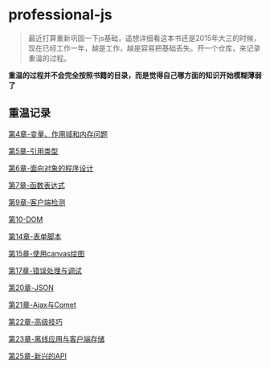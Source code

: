 # professional-js

> 最近打算重新巩固一下js基础，遥想详细看这本书还是2015年大三的时候，现在已经工作一年，越是工作，越是容易把基础丢失。开一个仓库，来记录重温的过程。

**重温的过程并不会完全按照书籍的目录，而是觉得自己哪方面的知识开始模糊薄弱了**

## 重温记录

[第4章-变量、作用域和内存问题](https://github.com/qianlongo/professional-js/blob/master/%E7%AC%AC4%E7%AB%A0-%E5%8F%98%E9%87%8F%E3%80%81%E4%BD%9C%E7%94%A8%E5%9F%9F%E5%92%8C%E5%86%85%E5%AD%98%E9%97%AE%E9%A2%98.md)

[第5章-引用类型](https://github.com/qianlongo/professional-js/blob/master/%E7%AC%AC5%E7%AB%A0-%E5%BC%95%E7%94%A8%E7%B1%BB%E5%9E%8B.md)

[第6章-面向对象的程序设计](https://github.com/qianlongo/professional-js/blob/master/%E7%AC%AC6%E7%AB%A0-%E9%9D%A2%E5%90%91%E5%AF%B9%E8%B1%A1%E7%9A%84%E7%A8%8B%E5%BA%8F%E8%AE%BE%E8%AE%A1.md)

[第7章-函数表达式](https://github.com/qianlongo/professional-js/blob/master/%E7%AC%AC7%E7%AB%A0-%E5%87%BD%E6%95%B0%E8%A1%A8%E8%BE%BE%E5%BC%8F.md)

[第9章-客户端检测](https://github.com/qianlongo/professional-js/blob/master/%E7%AC%AC9%E7%AB%A0-%E5%AE%A2%E6%88%B7%E7%AB%AF%E6%A3%80%E6%B5%8B.md)

[第10-DOM](https://github.com/qianlongo/professional-js/blob/master/%E7%AC%AC10-DOM.md)

[第14章-表单脚本](https://github.com/qianlongo/professional-js/blob/master/%E7%AC%AC14%E7%AB%A0-%E8%A1%A8%E5%8D%95%E8%84%9A%E6%9C%AC.md)

[第15章-使用canvas绘图](https://github.com/qianlongo/professional-js/blob/master/%E7%AC%AC15%E7%AB%A0-%E4%BD%BF%E7%94%A8canvas%E7%BB%98%E5%9B%BE.md)

[第17章-错误处理与调试](https://github.com/qianlongo/professional-js/blob/master/%E7%AC%AC17%E7%AB%A0-%E9%94%99%E8%AF%AF%E5%A4%84%E7%90%86%E4%B8%8E%E8%B0%83%E8%AF%95.md)

[第20章-JSON](https://github.com/qianlongo/professional-js/blob/master/%E7%AC%AC20%E7%AB%A0-Json.md)

[第21章-Ajax与Comet](https://github.com/qianlongo/professional-js/blob/master/%E7%AC%AC21%E7%AB%A0-Ajax%E4%B8%8EComet.md)

[第22章-高级技巧](https://github.com/qianlongo/professional-js/blob/master/%E7%AC%AC22%E7%AB%A0-%E9%AB%98%E7%BA%A7%E6%8A%80%E5%B7%A7.md)


[第23章-离线应用与客户端存储](https://github.com/qianlongo/professional-js/blob/master/%E7%AC%AC23%E7%AB%A0-%E7%A6%BB%E7%BA%BF%E5%BA%94%E7%94%A8%E4%B8%8E%E5%AE%A2%E6%88%B7%E7%AB%AF%E5%AD%98%E5%82%A8.md)

[第25章-新兴的API](https://github.com/qianlongo/professional-js/blob/master/%E7%AC%AC25%E7%AB%A0-%E6%96%B0%E5%85%B4%E7%9A%84API.md)

